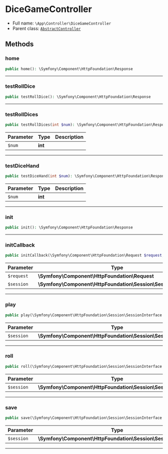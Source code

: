 
# DiceGameController





* Full name: `\App\Controller\DiceGameController` 
* Parent class: [`AbstractController`](#content-abstractcontroller)




## Methods


### home



```php
public home(): \Symfony\Component\HttpFoundation\Response
```












***

### testRollDice



```php
public testRollDice(): \Symfony\Component\HttpFoundation\Response
```












***

### testRollDices



```php
public testRollDices(int $num): \Symfony\Component\HttpFoundation\Response
```








| Parameter | Type | Description |
|-----------|------|-------------|
| `$num` | **int** |  |





***

### testDiceHand



```php
public testDiceHand(int $num): \Symfony\Component\HttpFoundation\Response
```








| Parameter | Type | Description |
|-----------|------|-------------|
| `$num` | **int** |  |





***

### init



```php
public init(): \Symfony\Component\HttpFoundation\Response
```












***

### initCallback



```php
public initCallback(\Symfony\Component\HttpFoundation\Request $request, \Symfony\Component\HttpFoundation\Session\SessionInterface $session): \Symfony\Component\HttpFoundation\Response
```








| Parameter | Type | Description |
|-----------|------|-------------|
| `$request` | **\Symfony\Component\HttpFoundation\Request** |  |
| `$session` | **\Symfony\Component\HttpFoundation\Session\SessionInterface** |  |





***

### play



```php
public play(\Symfony\Component\HttpFoundation\Session\SessionInterface $session): \Symfony\Component\HttpFoundation\Response
```








| Parameter | Type | Description |
|-----------|------|-------------|
| `$session` | **\Symfony\Component\HttpFoundation\Session\SessionInterface** |  |





***

### roll



```php
public roll(\Symfony\Component\HttpFoundation\Session\SessionInterface $session): \Symfony\Component\HttpFoundation\Response
```








| Parameter | Type | Description |
|-----------|------|-------------|
| `$session` | **\Symfony\Component\HttpFoundation\Session\SessionInterface** |  |





***

### save



```php
public save(\Symfony\Component\HttpFoundation\Session\SessionInterface $session): \Symfony\Component\HttpFoundation\Response
```








| Parameter | Type | Description |
|-----------|------|-------------|
| `$session` | **\Symfony\Component\HttpFoundation\Session\SessionInterface** |  |





***



